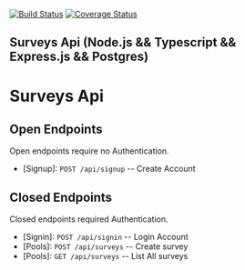 [![Build Status](https://travis-ci.org/vbeloti/Polls-API.svg?branch=master)](https://travis-ci.org/vbeloti/Polls-API)
[![Coverage Status](https://coveralls.io/repos/github/vbeloti/Polls-API/badge.svg?branch=master)](https://coveralls.io/github/vbeloti/Polls-API?branch=master)

## Surveys Api (Node.js && Typescript && Express.js && Postgres)

# Surveys Api

## Open Endpoints

Open endpoints require no Authentication.

* [Signup]: `POST /api/signup` -- Create Account

## Closed Endpoints

Closed endpoints required Authentication.

* [Signin]: `POST /api/signin` -- Login Account
* [Pools]: `POST /api/surveys` -- Create survey
* [Pools]: `GET /api/surveys` -- List All surveys
